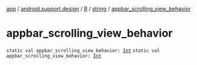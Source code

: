 [app](../../../index.md) / [android.support.design](../../index.md) / [R](../index.md) / [string](index.md) / [appbar_scrolling_view_behavior](./appbar_scrolling_view_behavior.md)

# appbar_scrolling_view_behavior

`static val appbar_scrolling_view_behavior: `[`Int`](https://kotlinlang.org/api/latest/jvm/stdlib/kotlin/-int/index.html)
`static val appbar_scrolling_view_behavior: `[`Int`](https://kotlinlang.org/api/latest/jvm/stdlib/kotlin/-int/index.html)